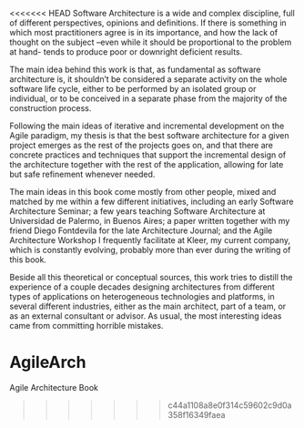 <<<<<<< HEAD
Software Architecture is a wide and complex discipline, full of different perspectives, opinions and definitions. If there is something in which most practitioners agree is in its importance, and how the lack of thought on the subject –even while it should be proportional to the problem at hand- tends to produce poor or downright deficient results.

The main idea behind this work is that, as fundamental as software architecture is, it shouldn’t be considered a separate activity on the whole software life cycle, either to be performed by an isolated group or individual, or to be conceived in a separate phase from the majority of the construction process.

Following the main ideas of iterative and incremental development on the Agile paradigm, my thesis is that the best software architecture for a given project emerges as the rest of the projects goes on, and that there are concrete practices and techniques that support the incremental design of the architecture together with the rest of the application, allowing for late but safe refinement whenever needed.

The main ideas in this book come mostly from other people, mixed and matched by me within a few different initiatives, including an early Software Architecture Seminar; a few years teaching Software Architecture at Universidad de Palermo, in Buenos Aires; a paper written together with my friend Diego Fontdevila for the late Architecture Journal; and the Agile Architecture Workshop I frequently facilitate at Kleer, my current company, which is constantly evolving, probably more than ever during the writing of this book.

Beside all this theoretical or conceptual sources, this work tries to distill the experience of a couple decades designing architectures from different types of applications on heterogeneous technologies and platforms, in several different industries, either as the main architect, part of a team, or as an external consultant or advisor. As usual, the most interesting ideas came from committing horrible mistakes.

AgileArch
=========

Agile Architecture Book
>>>>>>> c44a1108a8e0f314c59602c9d0a358f16349faea
